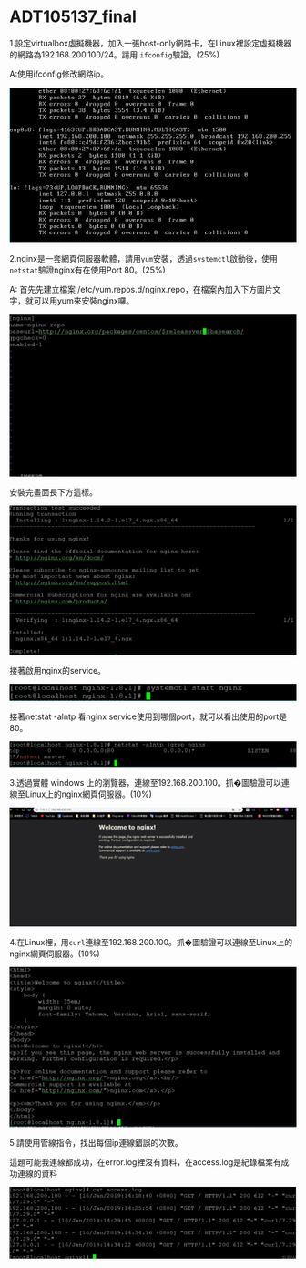 # ADT105137_final
1.設定virtualbox虛擬機器，加入一張host-only網路卡，在Linux裡設定虛擬機器的網路為192.168.200.100/24。請用 `ifconfig`驗證。(25%)

A:使用ifconfig修改網路ip。

![image](https://github.com/Yubo0826/0116/blob/master/1-2.PNG)

2.nginx是一套網頁伺服器軟體，請用`yum`安裝，透過`systemctl`啟動後，使用`netstat`驗證nginx有在使用Port 80。(25%)

A: 首先先建立檔案 /etc/yum.repos.d/nginx.repo，在檔案內加入下方圖片文字，就可以用yum來安裝nginx囉。

![image](https://github.com/Yubo0826/0116/blob/master/2-1.PNG)

安裝完畫面長下方這樣。

![image](https://github.com/Yubo0826/0116/blob/master/2-2.PNG)

接著啟用nginx的service。

![image](https://github.com/Yubo0826/0116/blob/master/2-3.PNG)

接著netstat -alntp 看nginx service使用到哪個port，就可以看出使用的port是80。

![image](https://github.com/Yubo0826/0116/blob/master/2-4.PNG)

3.透過實體 windows 上的瀏覽器，連線至192.168.200.100。抓�圖驗證可以連線至Linux上的nginx網頁伺服器。(10%)

![image](https://github.com/Yubo0826/0116/blob/master/3.PNG)

4.在Linux裡，用`curl`連線至192.168.200.100。抓�圖驗證可以連線至Linux上的nginx網頁伺服器。(10%)

![image](https://github.com/Yubo0826/0116/blob/master/4.PNG)

5.請使用管線指令，找出每個ip連線錯誤的次數。

這題可能我連線都成功，在error.log裡沒有資料，在access.log是紀錄檔案有成功連線的資料

![image](https://github.com/Yubo0826/0116/blob/master/5-1.PNG)
